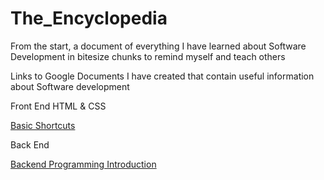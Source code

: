 # The_Encyclopedia
From the start, a document of everything I have learned about Software Development in bitesize chunks to remind myself and teach others 

Links to Google Documents I have created that contain useful information about Software development 

Front End
HTML & CSS

[Basic Shortcuts](https://docs.google.com/document/d/1OVwhQmJMmyx1LBZ7MP0PFMoEn7PCltCI_LsfzAH44p4/edit?usp=sharing)

Back End

[Backend Programming Introduction](https://docs.google.com/document/d/1Sm3ZGulUCWc7JgA7IeKGxmXSjCsrtOub0GI1IAmEU4I/edit?usp=sharing)
